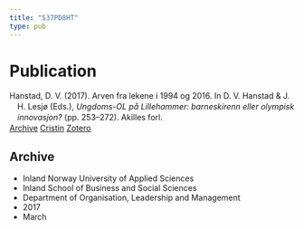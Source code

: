 ```yaml
---
title: "537PD8HT"
type: pub
---
```

<h1>Publication</h1>
<article id="csl-bib-container-537PD8HT" class="csl-bib-container">
  <div class="csl-bib-body" style="line-height: 1.35; padding-left: 1em; text-indent:-1em;">
  <div class="csl-entry">Hanstad, D. V. (2017). Arven fra lekene i 1994 og 2016. In D. V. Hanstad &amp; J. H. Lesj&#xF8; (Eds.), <i>Ungdoms-OL p&#xE5; Lillehammer: barneskirenn eller olympisk innovasjon?</i> (pp. 253&#x2013;272). Akilles forl.</div>
</div>
  <div class="csl-bib-buttons">
    <a href="#taxonomy-article-537PD8HT" class="csl-bib-button">Archive</a>
    <a href="https://app.cristin.no/results/show.jsf?id=1456030" alt="Cristin URL" class="csl-bib-button">Cristin</a>
    <a href="http://zotero.org/groups/5402882/items/537PD8HT" alt="Zotero URL" class="csl-bib-button">Zotero</a>
  </div>
  <div id="csl-bib-meta-container-537PD8HT"></div>
</article>
<div id="csl-bib-meta-537PD8HT" class="csl-bib-meta">
  <article id="taxonomy-article-537PD8HT" class="taxonomy-article">
    <h1>Archive</h1>
    <ul>
      <li>Inland Norway University of Applied Sciences</li>
      <li>Inland School of Business and Social Sciences</li>
      <li>Department of Organisation, Leadership and Management</li>
      <li>2017</li>
      <li>March</li>
    </ul>
  </article>
</div>
